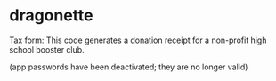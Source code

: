 # dragonette
Tax form: 
This code generates a donation receipt for a non-profit high school booster club. 

(app passwords have been deactivated; they are no longer valid)
